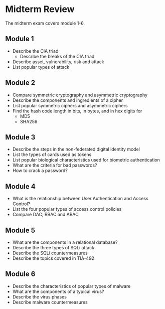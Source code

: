 # Midterm Review

The midterm exam covers module 1-6.

Module 1
---
- Describe the CIA triad
  - Describe the breaks of the CIA triad
- Describe asset, vulnerability, risk and attack
- List popular types of attack


Module 2
---
- Compare symmetric cryptography and asymmetric cryptography
- Describe the components and ingredients of a cipher
- List popular symmetric ciphers and asymmetric ciphers
- Find the hash code length in bits, in bytes, and in hex digits for
  - MD5
  - SHA256


Module 3
---
- Describe the steps in the non-federated digital identity model
- List the types of cards used as tokens
- List popular biological characteristics used for biometric authentication
- What are the criteria for bad passwords?
- How to crack a password?


Module 4
---
- What is the relationship between User Authentication and Access Control?
- List the four popular types of access control policies
- Compare DAC, RBAC and ABAC


Module 5
---
- What are the components in a relational database?
- Describe the three types of SQLi attack
- Describe the SQLi countermeasures
- Describe the topics covered in TIA-492


Module 6
---
- Describe the characteristics of popular types of malware
- What are the components of a typical virus?
- Describe the virus phases
- Describe malware countermeasures

